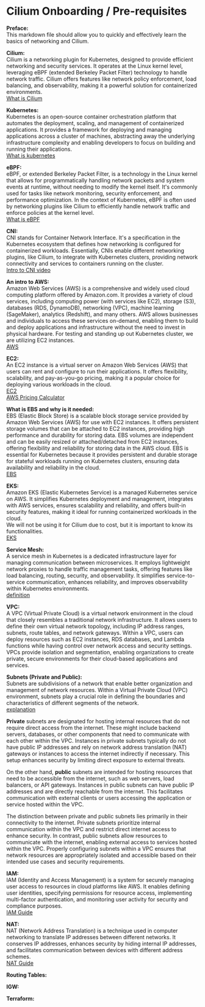 # Cilium Onboarding / Pre-requisites
**Preface:**  
This markdown file should allow you to quickly and effectively learn the basics of networking and Cilium. 

**Cilium:**  
Cilium is a networking plugin for Kubernetes, designed to provide efficient networking and security services. It operates at the Linux kernel level, leveraging eBPF (extended Berkeley Packet Filter) technology to handle network traffic. Cilium offers features like network policy enforcement, load balancing, and observability, making it a powerful solution for containerized environments.  
[What is Cilium](https://cilium.io/get-started/)

**Kubernetes:**  
Kubernetes is an open-source container orchestration platform that automates the deployment, scaling, and management of containerized applications. It provides a framework for deploying and managing applications across a cluster of machines, abstracting away the underlying infrastructure complexity and enabling developers to focus on building and running their applications.  
[What is kubernetes](https://kubernetes.io/docs/concepts/overview/)


**eBPF:**  
eBPF, or extended Berkeley Packet Filter, is a technology in the Linux kernel that allows for programmatically handling network packets and system events at runtime, without needing to modify the kernel itself. It's commonly used for tasks like network monitoring, security enforcement, and performance optimization. In the context of Kubernetes, eBPF is often used by networking plugins like Cilium to efficiently handle network traffic and enforce policies at the kernel level.  
[What is eBPF](https://ebpf.io/what-is-ebpf/)


**CNI:**  
CNI stands for Container Network Interface. It's a specification in the Kubernetes ecosystem that defines how networking is configured for containerized workloads. Essentially, CNIs enable different networking plugins, like Cilium, to integrate with Kubernetes clusters, providing network connectivity and services to containers running on the cluster.  
[Intro to CNI video](https://kube.academy/courses/kubernetes-in-depth/lessons/an-introduction-to-cni#:~:text=CNI%20stands%20for%20container%20network,provides%20a%20specification%20for%20this)


**An intro to AWS:**  
Amazon Web Services (AWS) is a comprehensive and widely used cloud computing platform offered by Amazon.com. It provides a variety of cloud services, including computing power (with services like EC2), storage (S3), databases (RDS, DynamoDB), networking (VPC), machine learning (SageMaker), analytics (Redshift), and many others. AWS allows businesses and individuals to access these services on-demand, enabling them to build and deploy applications and infrastructure without the need to invest in physical hardware. For testing and standing up out Kubernetes cluster, we are utilizing EC2 instances.  
[AWS](https://aws.amazon.com/what-is-aws/)

**EC2:**  
An EC2 instance is a virtual server on Amazon Web Services (AWS) that users can rent and configure to run their applications. It offers flexibility, scalability, and pay-as-you-go pricing, making it a popular choice for deploying various workloads in the cloud.   
[EC2](9https://aws.amazon.com/ec2/)  
[AWS Pricing Calculator](https://calculator.aws/#/addService)  

**What is EBS and why is it needed:**  
EBS (Elastic Block Store) is a scalable block storage service provided by Amazon Web Services (AWS) for use with EC2 instances. It offers persistent storage volumes that can be attached to EC2 instances, providing high performance and durability for storing data. EBS volumes are independent and can be easily resized or attached/detached from EC2 instances, offering flexibility and reliability for storing data in the AWS cloud. EBS is essential for Kubernetes because it provides persistent and durable storage for stateful workloads running on Kubernetes clusters, ensuring data availability and reliability in the cloud.  
[EBS](https://docs.aws.amazon.com/ebs/latest/userguide/what-is-ebs.html)  

**EKS:**  
Amazon EKS (Elastic Kubernetes Service) is a managed Kubernetes service on AWS. It simplifies Kubernetes deployment and management, integrates with AWS services, ensures scalability and reliability, and offers built-in security features, making it ideal for running containerized workloads in the cloud.  
We will not be using it for Cilium due to cost, but it is important to know its functionalities.  
[EKS](https://aws.amazon.com/eks/)  

**Service Mesh:**  
A service mesh in Kubernetes is a dedicated infrastructure layer for managing communication between microservices. It employs lightweight network proxies to handle traffic management tasks, offering features like load balancing, routing, security, and observability. It simplifies service-to-service communication, enhances reliability, and improves observability within Kubernetes environments.  
[definition](https://avinetworks.com/glossary/kubernetes-service-mesh/)  

**VPC:**  
A VPC (Virtual Private Cloud) is a virtual network environment in the cloud that closely resembles a traditional network infrastructure. It allows users to define their own virtual network topology, including IP address ranges, subnets, route tables, and network gateways. Within a VPC, users can deploy resources such as EC2 instances, RDS databases, and Lambda functions while having control over network access and security settings. VPCs provide isolation and segmentation, enabling organizations to create private, secure environments for their cloud-based applications and services.  

**Subnets (Private and Public):**  
Subnets are subdivisions of a network that enable better organization and management of network resources. Within a Virtual Private Cloud (VPC) environment, subnets play a crucial role in defining the boundaries and characteristics of different segments of the network.  
[explanation](https://docs.aws.amazon.com/vpc/latest/userguide/configure-subnets.html)

**Private** subnets are designated for hosting internal resources that do not require direct access from the internet. These might include backend servers, databases, or other components that need to communicate with each other within the VPC. Instances in private subnets typically do not have public IP addresses and rely on network address translation (NAT) gateways or instances to access the internet indirectly if necessary. This setup enhances security by limiting direct exposure to external threats.

On the other hand, **public** subnets are intended for hosting resources that need to be accessible from the internet, such as web servers, load balancers, or API gateways. Instances in public subnets can have public IP addresses and are directly reachable from the internet. This facilitates communication with external clients or users accessing the application or service hosted within the VPC.

The distinction between private and public subnets lies primarily in their connectivity to the internet. Private subnets prioritize internal communication within the VPC and restrict direct internet access to enhance security. In contrast, public subnets allow resources to communicate with the internet, enabling external access to services hosted within the VPC. Properly configuring subnets within a VPC ensures that network resources are appropriately isolated and accessible based on their intended use cases and security requirements.

**IAM:**  
IAM (Identity and Access Management) is a system for securely managing user access to resources in cloud platforms like AWS. It enables defining user identities, specifying permissions for resource access, implementing multi-factor authentication, and monitoring user activity for security and compliance purposes.  
[IAM Guide](https://www.techtarget.com/searchsecurity/definition/identity-access-management-IAM-system)

**NAT:**  
NAT (Network Address Translation) is a technique used in computer networking to translate IP addresses between different networks. It conserves IP addresses, enhances security by hiding internal IP addresses, and facilitates communication between devices with different address schemes.  
[NAT Guide](https://avinetworks.com/glossary/network-address-translation/#:~:text=Network%20Address%20Translation%20(NAT)%20is,private%20network%20a%20public%20address.)

**Routing Tables:**  

**IGW:**  

**Terraform:**  
